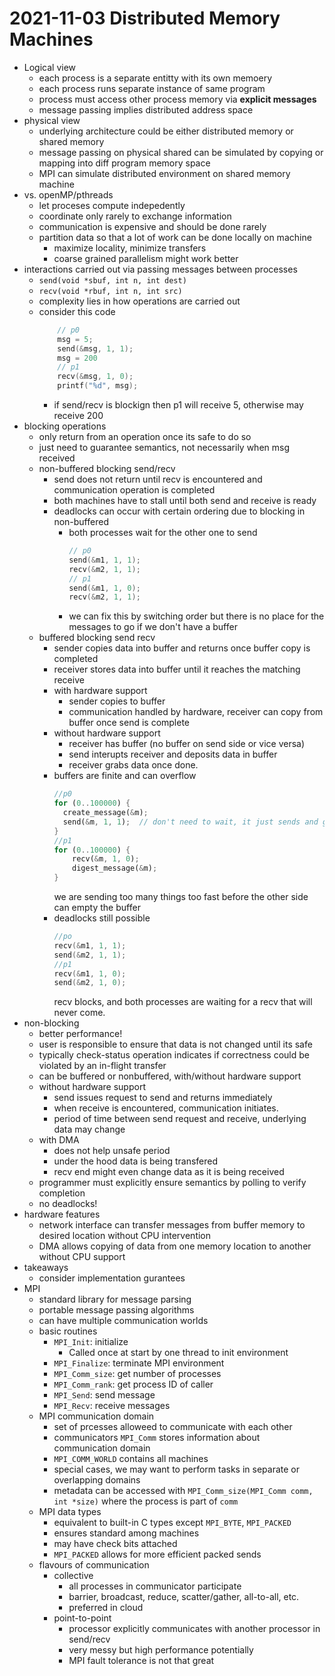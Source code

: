 # 2021-11-03 Distributed Memory Machines
* Logical view
  * each process is a separate entitty with its own memoery
  * each process runs separate instance of same program
  * process must access other process memory via **explicit messages**
  * message passing implies distributed address space
* physical view
  * underlying architecture could be either distributed  memory or shared memory
  * message passing on physical shared can be simulated by copying or mapping into diff program memory space
  * MPI can simulate distributed environment on shared memory machine
* vs. openMP/pthreads
  * let proceses compute indepedently
  * coordinate only rarely to exchange information
  * communication is expensive and should be done rarely
  * partition data so that a lot of work can be done locally on machine
    * maximize locality, minimize transfers
    * coarse grained parallelism might work better
* interactions carried out via passing messages between processes
  * `send(void *sbuf, int n, int dest)`
  * `recv(void *rbuf, int n, int src)`
  * complexity lies in how operations are carried out
  * consider this code
    ```c
        // p0
        msg = 5;
        send(&msg, 1, 1);   
        msg = 200
        // p1
        recv(&msg, 1, 0);
        printf("%d", msg);
    ```
      * if send/recv is blockign then p1 will receive 5, otherwise may receive 200
* blocking operations
  * only return from an operation once its safe to do so
  * just need to guarantee semantics, not necessarily when msg received
  * non-buffered blocking send/recv
    * send does not return until recv is encountered and communication operation is completed
    * both machines have to stall until both send and receive is ready
    * deadlocks can occur with certain ordering due to blocking in non-buffered
      * both processes wait for the other one to send
        ```c
        // p0 
        send(&m1, 1, 1);
        recv(&m2, 1, 1);
        // p1
        send(&m1, 1, 0);
        recv(&m2, 1, 1);
        ``` 
      * we can fix this by switching order but there is no place for the messages to go if we don't have a buffer
  * buffered blocking send recv
    * sender copies data into buffer and returns once buffer copy is completed
    * receiver stores data into buffer until it reaches the matching receive
    * with hardware support
      * sender copies to buffer
      * communication handled by hardware, receiver can copy from buffer once send is complete
    * without hardware support
      * receiver has buffer (no buffer on send side or vice versa)
      * send interupts receiver and deposits data in buffer
      * receiver grabs data once done.
    * buffers are finite and can overflow
      ```rust
      //p0
      for (0..100000) {
        create_message(&m);
        send(&m, 1, 1);  // don't need to wait, it just sends and go
      }
      //p1
      for (0..100000) {
          recv(&m, 1, 0);
          digest_message(&m);
      }
      ```
      we are sending too many things too fast before the other side can empty the buffer
    * deadlocks still possible
      ```c
      //po
      recv(&m1, 1, 1);
      send(&m2, 1, 1);
      //p1
      recv(&m1, 1, 0);
      send(&m2, 1, 0);
      ``` 
      recv blocks, and both processes are waiting for a recv that will never come.
* non-blocking
  * better performance!
  * user is responsible to ensure that data is not changed until its safe
  * typically check-status operation indicates if correctness could be violated by an in-flight transfer
  * can be buffered or nonbuffered, with/without hardware support
  * without hardware support
    * send issues request to send and returns immediately
    * when receive is encountered, communication initiates.
    * period of time between send request and receive, underlying data may change
  * with DMA
    * does not help unsafe period
    * under the hood data is being transfered 
    * recv end might even change data as it is being received
  * programmer must explicitly ensure semantics by polling to verify completion
  * no deadlocks!
* hardware features
  * network interface can transfer messages from buffer memory to desired location without CPU intervention
  * DMA allows copying of data from one memory location to another without CPU support
* takeaways
  * consider implementation gurantees
* MPI
  * standard library for message parsing
  * portable message passing algorithms
  * can have multiple communication worlds
  * basic routines
    * `MPI_Init`: initialize
      * Called once at start by one thread to init environment
    * `MPI_Finalize`: terminate MPI environment
    * `MPI_Comm_size`: get number of processes
    * `MPI_Comm_rank`: get process ID of caller
    * `MPI_Send`: send message
    * `MPI_Recv`: receive messages
  * MPI communication domain 
    * set of prcesses alloweed to communicate with each other
    * communicators `MPI_Comm` stores information about communication domain
    * `MPI_COMM_WORLD` contains all machines
    * special cases, we may want to perform tasks in separate or overlapping domains
    * metadata can be accessed with `MPI_Comm_size(MPI_Comm comm, int *size)` where the process is part of `comm`
  * MPI data types
    * equivalent to built-in C types except `MPI_BYTE`, `MPI_PACKED`
    * ensures standard among machines
    * may have check bits attached
    * `MPI_PACKED` allows for more efficient packed sends
  * flavours of communication
    * collective
      * all processes in communicator participate
      * barrier, broadcast, reduce, scatter/gather, all-to-all, etc.
      * preferred in cloud
    * point-to-point
      * processor explicitly communicates with another processor in send/recv
      * very messy but high performance potentially
      * MPI fault tolerance is not that great